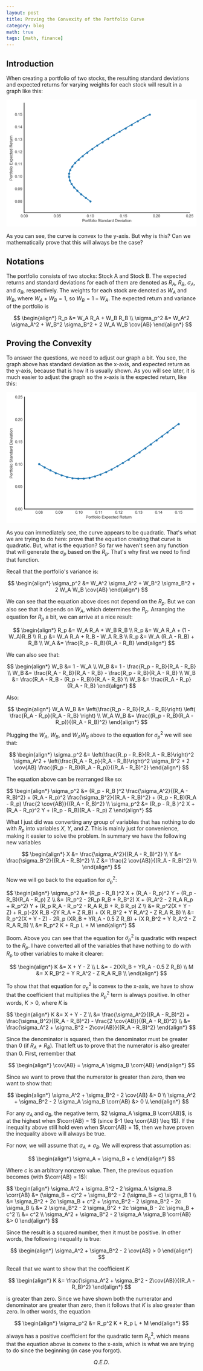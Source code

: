 ```yaml
---
layout: post
title: Proving the Convexity of the Portfolio Curve
category: blog
math: true
tags: [math, finance]
---
```


<div hidden>
$\newcommand{\cov}[1]{\text{COV} _ {#1}}$
$\newcommand{\corr}[1]{\rho _ {#1}}$
</div>

## Introduction

When creating a portfolio of two stocks, the resulting standard deviations and expected returns for varying weights for each stock will result in a graph like this:

![portfolio curve](/img/2018-04-17-portfolio-convexity/00.png)

As you can see, the curve is convex to the y-axis. But why is this? Can we mathematically prove that this will always be the case?

## Notations

The portfolio consists of two stocks: Stock A and Stock B. The expected returns and standard deviations for each of them are denoted as $R_A$, $R_B$, $\sigma_A$, and $\sigma_B$, respectively. The weights for each stock are denoted as $W_A$ and $W_B$, where $W_A + W_B = 1$, so $W_B = 1 - W_A$. The expected return and variance of the portfolio is

$$
\begin{align*}
R_p &= W_A R_A + W_B R_B \\
\sigma_p^2 &= W_A^2 \sigma_A^2 + W_B^2 \sigma_B^2 + 2 W_A W_B \cov{AB}
\end{align*}
$$

## Proving the Convexity

To answer the questions, we need to adjust our graph a bit. You see, the graph above has standard deviation as the x-axis, and expected return as the y-axis, because that is how it is usually shown. As you will see later, it is much easier to adjust the graph so the x-axis is the expected return, like this:

![portfolio curve modified](/img/2018-04-17-portfolio-convexity/01.png)

As you can immediately see, the curve appears to be quadratic. That's what we are trying to do here: prove that the equation creating that curve is quadratic.  But, what is the equation? So far we haven't seen any function that will generate the $\sigma_p$ based on the $R_p$. That's why first we need to find that function.

Recall that the portfolio's variance is:

$$
\begin{align*}
\sigma_p^2 &= W_A^2 \sigma_A^2 + W_B^2 \sigma_B^2 + 2 W_A W_B \cov{AB}
\end{align*}
$$

We can see that the equation above does not depend on the $R_p$. But we can also see that it depends on $W_A$, which determines the $R_p$. Arranging the equation for $R_p$ a bit, we can arrive at a nice result:

$$
\begin{align*}
R_p &= W_A R_A + W_B R_B \\
R_p &= W_A R_A + (1 - W_A)R_B \\
R_p &= W_A R_A + R_B - W_A R_B \\
R_p &= W_A (R_A - R_B) + R_B \\
W_A &= \frac{R_p - R_B}{R_A - R_B}
\end{align*}
$$

We can also see that:

$$
\begin{align*}
W_B &= 1 - W_A \\
W_B &= 1 - \frac{R_p - R_B}{R_A - R_B} \\
W_B &= \frac{R_A - R_B}{R_A - R_B} - \frac{R_p - R_B}{R_A - R_B} \\
W_B &= \frac{R_A - R_B - (R_p - R_B)}{R_A - R_B} \\
W_B &= \frac{R_A - R_p}{R_A - R_B}
\end{align*}
$$

Also:

$$
\begin{align*}
W_A W_B &= \left(\frac{R_p - R_B}{R_A - R_B}\right) \left( \frac{R_A - R_p}{R_A - R_B} \right) \\
W_A W_B &= \frac{(R_p - R_B)(R_A - R_p)}{(R_A - R_B)^2}
\end{align*}
$$

Plugging the $W_A$, $W_B$, and $W_A W_B$ above to the equation for $\sigma_p^2$ we will see that:

<div class="long-math">

$$
\begin{align*}
\sigma_p^2 &= \left(\frac{R_p - R_B}{R_A - R_B}\right)^2 \sigma_A^2 +
\left(\frac{R_A - R_p}{R_A - R_B}\right)^2 \sigma_B^2 +
2 \cov{AB} \frac{(R_p - R_B)(R_A - R_p)}{(R_A - R_B)^2}
\end{align*}
$$

</div>

The equation above can be rearranged like so:

<div class="long-math">
$$
\begin{align*}
\sigma_p^2 &= (R_p - R_B )^2 \frac{\sigma_A^2}{(R_A - R_B)^2} +
(R_A - R_p)^2 \frac{\sigma_B^2}{(R_A - R_B)^2} +
(R_p - R_B)(R_A - R_p) \frac{2 \cov{AB}}{(R_A - R_B)^2} \\
\sigma_p^2 &= (R_p - R_B )^2 X +
(R_A - R_p)^2 Y +
(R_p - R_B)(R_A - R_p) Z
\end{align*}
$$
</div>

What I just did was converting any group of variables that has nothing to do with $R_p$ into variables $X$, $Y$, and $Z$. This is mainly just for convenience, making it easier to solve the problem. In summary we have the following new variables

$$
\begin{align*}
X &= \frac{\sigma_A^2}{(R_A - R_B)^2} \\
Y &= \frac{\sigma_B^2}{(R_A - R_B)^2} \\
Z &= \frac{2 \cov{AB}}{(R_A - R_B)^2} \\
\end{align*}
$$

Now we will go back to the equation for $\sigma_p^2$:

<div class="long-math">
$$
\begin{align*}
\sigma_p^2 &= (R_p - R_B )^2 X +
(R_A - R_p)^2 Y +
(R_p - R_B)(R_A - R_p) Z \\
&= (R_p^2 - 2R_p R_B + R_B^2) X +
(R_A^2 - 2 R_A R_p + R_p^2) Y +
(R_p R_A - R_p^2 - R_A R_B + R_B R_p) Z \\
&= R_p^2(X + Y - Z) + R_p(-2X R_B -2Y R_A + Z R_B) + (X R_B^2 + Y R_A^2 - Z R_A R_B) \\
&= R_p^2(X + Y - Z) - 2R_p (XR_B + YR_A - 0.5 Z R_B) + (X R_B^2 + Y R_A^2 - Z R_A R_B) \\
&= R_p^2 K + R_p L + M
\end{align*}
$$
</div>

Boom. Above you can see that the equation for $\sigma_p^2$ is quadratic with respect to the $R_p$. I have converted all of the variables that have nothing to do with $R_p$ to other variables to make it clearer:

$$
\begin{align*}
K &= X + Y - Z \\
L &= - 2(XR_B + YR_A - 0.5 Z R_B) \\
M &= X R_B^2 + Y R_A^2 - Z R_A R_B \\
\end{align*}
$$

To show that that equation for $\sigma_p^2$ is convex to the x-axis, we have to show that the coefficient that multiplies the $R_p^2$ term is always positive.  In other words, $K > 0$, where $K$ is

<div class="long-math">
$$
\begin{align*}
K &= X + Y - Z \\
&= 
\frac{\sigma_A^2}{(R_A - R_B)^2} +
\frac{\sigma_B^2}{(R_A - R_B)^2} -
\frac{2 \cov{AB}}{(R_A - R_B)^2} \\
&= \frac{\sigma_A^2 + \sigma_B^2 - 2\cov{AB}}{(R_A - R_B)^2}
\end{align*}
$$
</div>

Since the denominator is squared, then the denominator must be greater than 0 (if $R_A \neq R_B$). That left us to prove that the numerator is also greater than 0. First, remember that

$$
\begin{align*}
\cov{AB} = \sigma_A \sigma_B \corr{AB}
\end{align*}
$$

Since we want to prove that the numerator is greater than zero, then we want to show that:

$$
\begin{align*}
\sigma_A^2 + \sigma_B^2 - 2 \cov{AB} &> 0 \\
\sigma_A^2 + \sigma_B^2 - 2 \sigma_A \sigma_B \corr{AB} &> 0 \\
\end{align*}
$$

For any $\sigma_A$ and $\sigma_B$, the negative term, $2 \sigma_A \sigma_B \corr{AB}$, is at the highest when $\corr{AB} = 1$ (since $-1 \leq \corr{AB} \leq 1$). If the inequality above still hold even when $\corr{AB} = 1$, then we have proven the inequality above will always be true.

For now, we will assume that $\sigma_A \neq \sigma_B$. We will express that assumption as:

$$
\begin{align*}
\sigma_A = \sigma_B + c
\end{align*}
$$

Where $c$ is an arbitrary nonzero value. Then, the previous equation becomes (with $\corr{AB} = 1$):

<div class="long-math">
$$
\begin{align*}
\sigma_A^2 + \sigma_B^2 - 2 \sigma_A \sigma_B \corr{AB} &=
(\sigma_B + c)^2 + \sigma_B^2 - 2 (\sigma_B + c) \sigma_B 1 \\
&= \sigma_B^2 + 2c \sigma_B + c^2 + \sigma_B^2 - 2 \sigma_B^2 - 2c \sigma_B \\
&= 2 \sigma_B^2 - 2 \sigma_B^2 + 2c \sigma_B - 2c \sigma_B + c^2 \\
&= c^2 \\
\sigma_A^2 + \sigma_B^2 - 2 \sigma_A \sigma_B \corr{AB} &> 0
\end{align*}
$$
</div>

Since the result is a squared number, then it must be positive. In other words, the following inequality is true:

$$
\begin{align*}
\sigma_A^2 + \sigma_B^2 - 2 \cov{AB} > 0
\end{align*}
$$

Recall that we want to show that the coefficient $K$

$$
\begin{align*}
K &= \frac{\sigma_A^2 + \sigma_B^2 - 2\cov{AB}}{(R_A - R_B)^2}
\end{align*}
$$

is greater than zero. Since we have shown both the numerator and denominator are greater than zero, then it follows that $K$ is also greater than zero. In other words, the equation

$$
\begin{align*}
\sigma_p^2 &= R_p^2 K + R_p L + M
\end{align*}
$$

always has a positive coefficient for the quadratic term $R_p^2$, which means that the equation above is convex to the x-axis, which is what we are trying to do since the beginning (in case you forgot).

$$ Q. E. D. $$
